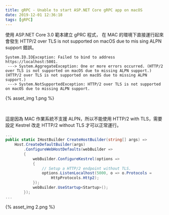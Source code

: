 ```yaml
---
title: gRPC - Unable to start ASP.NET Core gRPC app on macOS
date: 2019-12-01 12:36:18
tags: [gRPC]
---
```


使用 ASP.NET Core 3.0 範本建立 gPRC 程式，
在 MAC 的環境下直接運行起來會發生 HTTP/2 over TLS is not supported on macOS due to mis sing ALPN support 錯誤。  

<!-- More -->

```
System.IO.IOException: Failed to bind to address https://localhost:5001.
 ---> System.AggregateException: One or more errors occurred. (HTTP/2 over TLS is not supported on macOS due to missing ALPN support.) (HTTP/2 over TLS is not supported on macOS due to missing ALPN support.)
 ---> System.NotSupportedException: HTTP/2 over TLS is not supported on macOS due to missing ALPN support.
```

{% asset_img 1.png %}

</br>


這是因為 MAC 作業系統不支援 ALPN，所以不能使用 HTTP/2 with TLS，需要設定 Kestrel 改走 HTTP/2 without TLS 才可以正常運行。  

```c#
...
public static IHostBuilder CreateHostBuilder(string[] args) =>
    Host.CreateDefaultBuilder(args)
        .ConfigureWebHostDefaults(webBuilder =>
        {
            webBuilder.ConfigureKestrel(options =>
            {
                // Setup a HTTP/2 endpoint without TLS.
                options.ListenLocalhost(5000, o => o.Protocols =
                    HttpProtocols.Http2);
            });
            webBuilder.UseStartup<Startup>();
        });
...
```

{% asset_img 2.png %}
